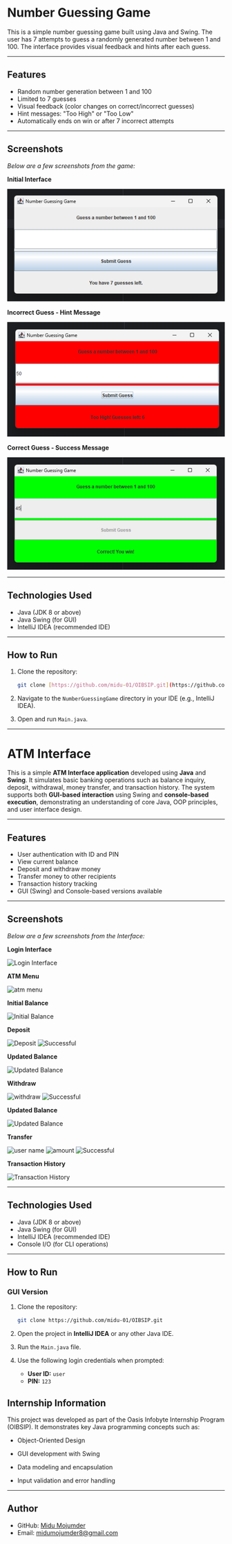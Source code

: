 # Number Guessing Game

This is a simple number guessing game built using Java and Swing. The user has 7 attempts to guess a randomly generated number between 1 and 100. The interface provides visual feedback and hints after each guess.

---

## Features

- Random number generation between 1 and 100
- Limited to 7 guesses
- Visual feedback (color changes on correct/incorrect guesses)
- Hint messages: "Too High" or "Too Low"
- Automatically ends on win or after 7 incorrect attempts

---

## Screenshots

*Below are a few screenshots from the game:*

**Initial Interface**

![Initial Interface](Assets/NumberGuessingGame/fig1.png)

**Incorrect Guess - Hint Message**

![Incorrect Guess](Assets/NumberGuessingGame/fig2.png)

**Correct Guess - Success Message**

![Correct Guess](Assets/NumberGuessingGame/fig3.png)

---

## Technologies Used

- Java (JDK 8 or above)
- Java Swing (for GUI)
- IntelliJ IDEA (recommended IDE)

---

## How to Run

1. Clone the repository:
   ```bash
   git clone [https://github.com/midu-01/OIBSIP.git](https://github.com/midu-01/OIBSIP.git)
2. Navigate to the `NumberGuessingGame` directory in your IDE (e.g., IntelliJ IDEA).

3. Open and run `Main.java`.

---

# ATM Interface

This is a simple **ATM Interface application** developed using **Java** and **Swing**. It simulates basic banking operations such as balance inquiry, deposit, withdrawal, money transfer, and transaction history. The system supports both **GUI-based interaction** using Swing and **console-based execution**, demonstrating an understanding of core Java, OOP principles, and user interface design.

---

## Features

- User authentication with ID and PIN
- View current balance
- Deposit and withdraw money
- Transfer money to other recipients
- Transaction history tracking
- GUI (Swing) and Console-based versions available

---

## Screenshots

*Below are a few screenshots from the Interface:*

**Login Interface**

![Login Interface](Assets/ATMinterface/fig1.png)

**ATM Menu**

![atm menu](Assets/ATMinterface/fig2.png)

**Initial Balance**

![Initial Balance](Assets/ATMinterface/fig3.png)

**Deposit**

![Deposit](Assets/ATMinterface/fig4.png)
![Successful](Assets/ATMinterface/fig5.png)

**Updated Balance**

![Updated Balance](Assets/ATMinterface/fig6.png)

**Withdraw**

![withdraw](Assets/ATMinterface/fig7.png)
![Successful](Assets/ATMinterface/fig8.png)

**Updated Balance**

![Updated Balance](Assets/ATMinterface/fig9.png)

**Transfer**

![user name](Assets/ATMinterface/fig10.png)
![amount](Assets/ATMinterface/fig11.png)
![Successful](Assets/ATMinterface/fig12.png)

**Transaction History**

![Transaction History](Assets/ATMinterface/fig13.png)

---

## Technologies Used

- Java (JDK 8 or above)
- Java Swing (for GUI)
- IntelliJ IDEA (recommended IDE)
- Console I/O (for CLI operations)

---

## How to Run

### GUI Version
1. Clone the repository:
   ```bash
   git clone https://github.com/midu-01/OIBSIP.git
2. Open the project in **IntelliJ IDEA** or any other Java IDE.
3. Run the `Main.java` file.
4. Use the following login credentials when prompted:

   - **User ID:** `user`  
   - **PIN:** `123`

## Internship Information
This project was developed as part of the Oasis Infobyte Internship Program (OIBSIP).
It demonstrates key Java programming concepts such as:

- Object-Oriented Design

- GUI development with Swing

- Data modeling and encapsulation

- Input validation and error handling

---

## Author

- GitHub: [Midu Mojumder](https://github.com/midu-01)
- Email: midumojumder8@gmail.com
